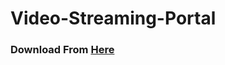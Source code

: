 # Video-Streaming-Portal
### Download From [Here](https://github.com/saikothouse/Video-Streaming-Portal/releases/tag/v1.2.0)
